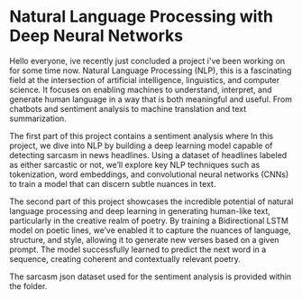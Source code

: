 # Natural Language Processing with Deep Neural Networks
Hello everyone, ive recently just concluded a project i've been working on for some time now. Natural Language Processing (NLP), this is a fascinating field at the intersection of artificial intelligence, linguistics, and computer science. It focuses on enabling machines to understand, interpret, and generate human language in a way that is both meaningful and useful. From chatbots and sentiment analysis to machine translation and text summarization. 



The first part of this project contains a sentiment analysis where In this project, we dive into NLP by building a deep learning model capable of detecting sarcasm in news headlines. Using a dataset of headlines labeled as either sarcastic or not, we’ll explore key NLP techniques such as tokenization, word embeddings, and convolutional neural networks (CNNs) to train a model that can discern subtle nuances in text.



The second part of this project showcases the incredible potential of natural language processing and deep learning in generating human-like text, particularly in the creative realm of poetry. By training a Bidirectional LSTM model on poetic lines, we’ve enabled it to capture the nuances of language, structure, and style, allowing it to generate new verses based on a given prompt. The model successfully learned to predict the next word in a sequence, creating coherent and contextually relevant poetry. 

The sarcasm json dataset used for the sentiment analysis is provided within the folder.
